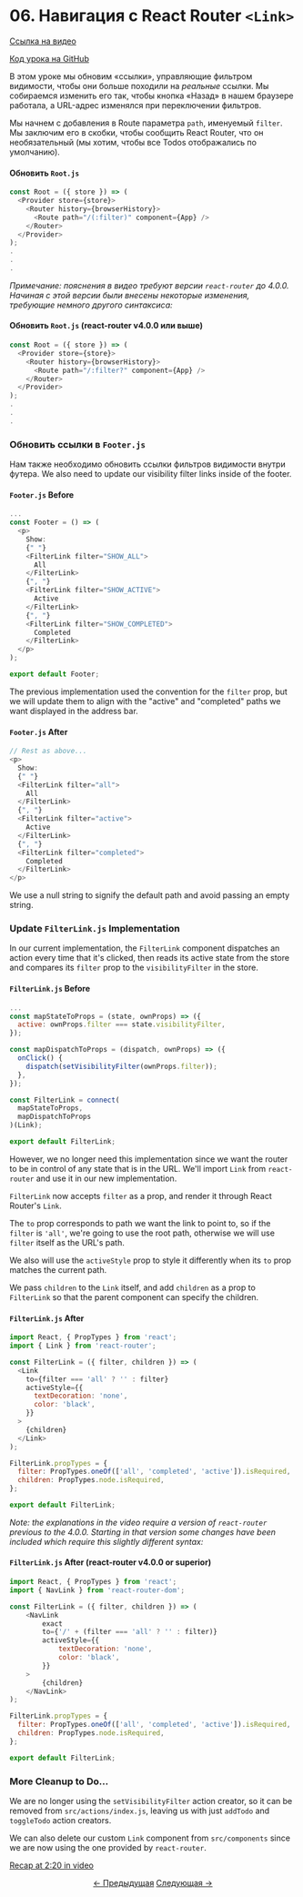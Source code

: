 # 06. Навигация с React Router `<Link>`

[Ссылка на видео](https://egghead.io/lessons/javascript-redux-navigating-with-react-router-link?series=building-react-applications-with-idiomatic-redux)

[Код урока на GitHub](https://github.com/gaearon/todos/tree/06-navigating-with-react-router-link)

В этом уроке мы обновим «ссылки», управляющие фильтром видимости, чтобы они больше походили на _реальные_ ссылки. Мы собираемся изменить его так, чтобы кнопка «Назад» в нашем браузере работала, а URL-адрес изменялся при переключении фильтров.

Мы начнем с добавления в Route параметра `path`, именуемый `filter`. Мы заключим его в скобки, чтобы сообщить React Router, что он необязательный (мы хотим, чтобы все Todos отображались по умолчанию).

#### Обновить `Root.js`

```javascript
const Root = ({ store }) => (
  <Provider store={store}>
    <Router history={browserHistory}>
      <Route path="/(:filter)" component={App} />
    </Router>
  </Provider>
);
.
.
.
```

_Примечание: пояснения в видео требуют версии `react-router` до 4.0.0. Начиная с этой версии были внесены некоторые изменения, требующие немного другого синтаксиса:_

#### Обновить `Root.js` (react-router v4.0.0 или выше)

```javascript
const Root = ({ store }) => (
  <Provider store={store}>
    <Router history={browserHistory}>
      <Route path="/:filter?" component={App} />
    </Router>
  </Provider>
);
.
.
.
```

### Обновить ссылки в `Footer.js`

Нам также необходимо обновить ссылки фильтров видимости внутри футера. We also need to update our visibility filter links inside of the footer.

#### `Footer.js` Before

```javascript
...
const Footer = () => (
  <p>
    Show:
    {" "}
    <FilterLink filter="SHOW_ALL">
      All
    </FilterLink>
    {", "}
    <FilterLink filter="SHOW_ACTIVE">
      Active
    </FilterLink>
    {", "}
    <FilterLink filter="SHOW_COMPLETED">
      Completed
    </FilterLink>
  </p>
);

export default Footer;
```

The previous implementation used the convention for the `filter` prop, but we will update them to align with the "active" and "completed" paths we want displayed in the address bar.

#### `Footer.js` After

```javascript
// Rest as above...
<p>
  Show:
  {" "}
  <FilterLink filter="all">
    All
  </FilterLink>
  {", "}
  <FilterLink filter="active">
    Active
  </FilterLink>
  {", "}
  <FilterLink filter="completed">
    Completed
  </FilterLink>
</p>
```

We use a null string to signify the default path and avoid passing an empty string.

### Update `FilterLink.js` Implementation

In our current implementation, the `FilterLink` component dispatches an action every time that it's clicked, then reads its active state from the store and compares its `filter` prop to the `visibilityFilter` in the store.

#### `FilterLink.js` Before

```javascript
...
const mapStateToProps = (state, ownProps) => ({
  active: ownProps.filter === state.visibilityFilter,
});

const mapDispatchToProps = (dispatch, ownProps) => ({
  onClick() {
    dispatch(setVisibilityFilter(ownProps.filter));
  },
});

const FilterLink = connect(
  mapStateToProps,
  mapDispatchToProps
)(Link);

export default FilterLink;
```

However, we no longer need this implementation since we want the router to be in control of any state that is in the URL. We'll import `Link` from `react-router` and use it in our new implementation.

`FilterLink` now accepts `filter` as a prop, and render it through React Router's `Link`.

The `to` prop corresponds to path we want the link to point to, so if the `filter` is `'all'`, we're going to use the root path, otherwise we will use `filter` itself as the URL's path.

We also will use the `activeStyle` prop to style it differently when its `to` prop matches the current path.

We pass `children` to the `Link` itself, and add `children` as a prop to `FilterLink` so that the parent component can specify the children.

#### `FilterLink.js` After

```javascript
import React, { PropTypes } from 'react';
import { Link } from 'react-router';

const FilterLink = ({ filter, children }) => (
  <Link
    to={filter === 'all' ? '' : filter}
    activeStyle={{
      textDecoration: 'none',
      color: 'black',
    }}
  >
    {children}
  </Link>
);

FilterLink.propTypes = {
  filter: PropTypes.oneOf(['all', 'completed', 'active']).isRequired,
  children: PropTypes.node.isRequired,
};

export default FilterLink;
```

_Note: the explanations in the video require a version of `react-router` previous to the 4.0.0. Starting in that version some changes have been included which require this slightly different syntax:_

#### `FilterLink.js` After (react-router v4.0.0 or superior)

```javascript
import React, { PropTypes } from 'react';
import { NavLink } from 'react-router-dom';

const FilterLink = ({ filter, children }) => (
    <NavLink
        exact
        to={'/' + (filter === 'all' ? '' : filter)}
        activeStyle={{
            textDecoration: 'none',
            color: 'black',
        }}
    >
        {children}
    </NavLink>
);

FilterLink.propTypes = {
  filter: PropTypes.oneOf(['all', 'completed', 'active']).isRequired,
  children: PropTypes.node.isRequired,
};

export default FilterLink;
```

### More Cleanup to Do...

We are no longer using the `setVisibilityFilter` action creator, so it can be removed from `src/actions/index.js`, leaving us with just `addTodo` and `toggleTodo` action creators.

We can also delete our custom `Link` component from `src/components` since we are now using the one provided by `react-router`.

[Recap at 2:20 in video](https://egghead.io/lessons/javascript-redux-navigating-with-react-router-link?series=building-react-applications-with-idiomatic-redux)

<p align="center">
<a href="./05-Adding_React_Router_to_the_Project.md"><- Предыдущая</a>
<a href="./07-Filtering_Redux_State_with_React_Router_Params.md">Следующая -></a>
</p>
